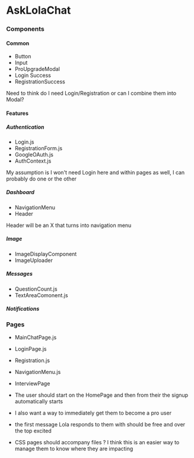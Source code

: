# AskLolaChat

### Components
#### Common
- Button
- Input
- ProUpgradeModal
- Login Success
- RegistrationSuccess

Need to think do I need Login/Registration or can I combine them into Modal?


#### Features
##### Authentication
- Login.js
- RegistrationForm.js
- GoogleOAuth.js
- AuthContext.js

My assumption is I won't need Login here and within pages as well, I can probably do one or the other
##### Dashboard
- NavigationMenu
- Header

Header will be an X that turns into navigation menu

##### Image
- ImageDisplayComponent
- ImageUploader

##### Messages
- QuestionCount.js
- TextAreaComonent.js

##### Notifications




### Pages
- MainChatPage.js
- LoginPage.js
- Registration.js
- NavigationMenu.js 
- InterviewPage

- The user should start on the HomePage and then from their the signup automatically starts
- I also want a way to immediately get them to become a pro user
- the first message Lola responds to them with should be free and over the top excited
- CSS pages should accompany files ? I think this is an easier way to manage them to know where they are impacting
 





